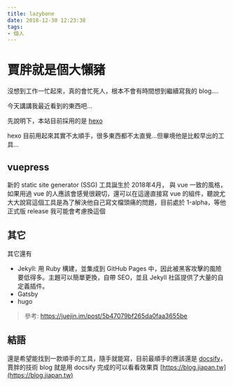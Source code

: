 ```yaml
---
title: lazybone
date: 2018-12-30 12:23:38
tags:
- 個人
---
```


# 賈胖就是個大懶豬

沒想到工作一忙起來，真的會忙死人，根本不會有時間想到繼續寫我的 blog....

今天講講我最近看到的東西吧…

先說明下，本站目前採用的是 [hexo](https://hexo.io/)

hexo 目前用起來其實不太順手，很多東西都不太直覺…但畢境他是比較早出的工具…

## vuepress

新的 static site generator (SSG) 工具誕生於 2018年4月， 與 vue 一致的風格，如果用過 vue 的人應該會感覺很親切，還可以在這邊直接寫 vue 的組件，聽說尤大大說寫這個工具是為了解決他自己寫文檔頭痛的問題，目前處於 1-alpha，等他正式版 release 我可能會考慮換這個

## 其它

其它還有

- Jekyll: 用 Ruby 構建，並集成到 GitHub Pages 中，因此被黑客攻擊的風險要低得多。主題可以簡單更換，自帶 SEO，並且 Jekyll 社區提供了大量的自定義插件。
- Gatsby
- hugo

> 參考: https://juejin.im/post/5b47079bf265da0faa3655be

## 結語

還是希望能找到一款順手的工具，隨手就能寫，目前最順手的應該還是 [docsify](https://docsify.js.org)，賈胖的技術 blog 就是用 docsify 完成的可以看看效果頁 [https://blog.jiapan.tw](https://blog.jiapan.tw)